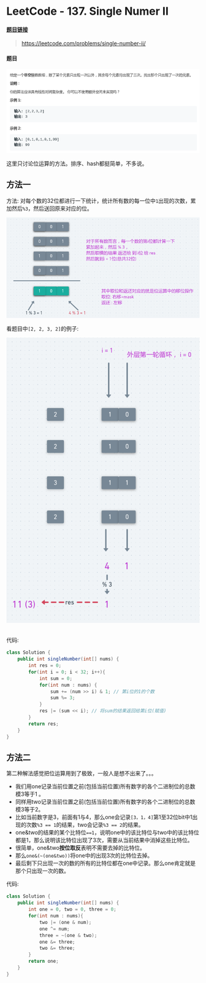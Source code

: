 # LeetCode - 137. Single Numer II

#### [题目链接](https://leetcode.com/problems/single-number-ii/)

> https://leetcode.com/problems/single-number-ii/

#### 题目

![1554786922547](assets/1554786922547.png)

这里只讨论位运算的方法。排序、hash都挺简单，不多说。

## 方法一

方法: 对每个数的32位都进行一下统计，统计所有数的每一位中`1`出现的次数，累加然后`%3`，然后送回原来对应的位。

![1554787966000](assets/1554787966000.png)

看题目中`[2, 2, 3, 2]`的例子:

<div align="center"><img src="assets/1554789369712.png"></div><br>

代码:

```java
class Solution {
    public int singleNumber(int[] nums) {
        int res = 0;
        for(int i = 0; i < 32; i++){
            int sum = 0;
            for(int num : nums) {
                sum += (num >> i) & 1; // 第i位的1的个数
                sum %= 3;
            }
            res |= (sum << i); // 将sum的结果返回给第i位(赋值)
        }
        return res;
    }
}
```

## 方法二

第二种解法感觉把位运算用到了极致，一般人是想不出来了。。。

* 我们用one记录当前位置之前(包括当前位置)所有数字的各个二进制位的总数模3等于1 。
* 同样用two记录当前位置之前(包括当前位置)所有数字的各个二进制位的总数模3等于2。
* 比如当前数字是3，前面有1与4，那么one会记录`[3，1，4]`第1至32位bit中1出现的次数`%3 == 1`的结果，two会记录`%3 == 2`的结果。
* one&two的结果的某个比特位`==1`，说明one中的该比特位与two中的该比特位都是1，那么说明该比特位出现了3次，需要从当前结果中消掉这些比特位。
* 很简单，one&two**按位取反**表明不需要去掉的比特位。
* 那么`one&(~(one&two))`将one中的出现3次的比特位去掉。
* 最后剩下只出现一次的数的所有的比特位都在one中记录。那么one肯定就是那个只出现一次的数。

代码:

```java
class Solution {
    public int singleNumber(int[] nums) {
        int one = 0, two = 0, three = 0;
        for(int num : nums){
            two |= (one & num);
            one ^= num;
            three = ~(one & two);
            one &= three;
            two &= three;
        }
        return one;
    }
}
```


